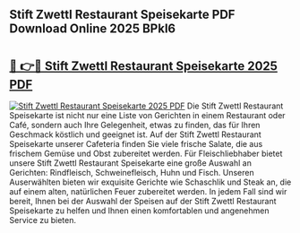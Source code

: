 ## Stift Zwettl Restaurant Speisekarte PDF Download Online 2025 BPkl6

# <h2><a href="http://gc6s9eo.nevu.top/?p=Stift+Zwettl+Restaurant+Speisekarte">🔗 👉🔴 Stift Zwettl Restaurant Speisekarte 2025 PDF</a></h2>

[![Stift Zwettl Restaurant Speisekarte 2025 PDF](https://i.imgur.com/dBaPXMq.png)](http://gc6s9eo.nevu.top/?p=Stift+Zwettl+Restaurant+Speisekarte)
Die Stift Zwettl Restaurant Speisekarte ist nicht nur eine Liste von Gerichten in einem Restaurant oder Café, sondern auch Ihre Gelegenheit, etwas zu finden, das für Ihren Geschmack köstlich und geeignet ist. Auf der Stift Zwettl Restaurant Speisekarte unserer Cafeteria finden Sie viele frische Salate, die aus frischem Gemüse und Obst zubereitet werden. Für Fleischliebhaber bietet unsere Stift Zwettl Restaurant Speisekarte eine große Auswahl an Gerichten: Rindfleisch, Schweinefleisch, Huhn und Fisch. Unseren Auserwählten bieten wir exquisite Gerichte wie Schaschlik und Steak an, die auf einem alten, natürlichen Feuer zubereitet werden. In jedem Fall sind wir bereit, Ihnen bei der Auswahl der Speisen auf der Stift Zwettl Restaurant Speisekarte zu helfen und Ihnen einen komfortablen und angenehmen Service zu bieten.
